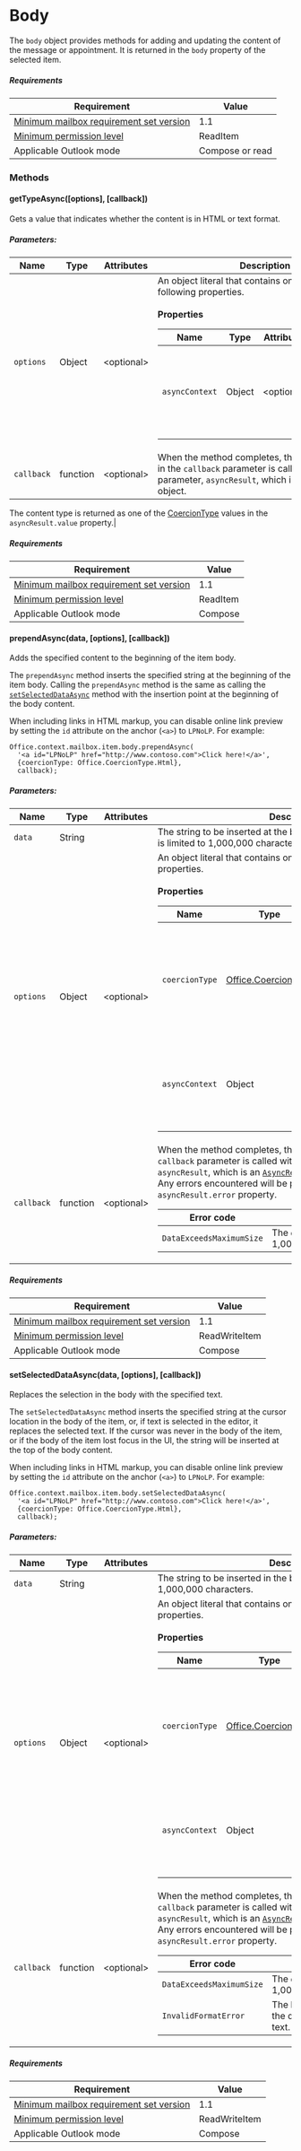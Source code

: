 

# Body

The `body` object provides methods for adding and updating the content of the message or appointment. It is returned in the `body` property of the selected item.

##### Requirements

|Requirement| Value|
|---|---|
|[Minimum mailbox requirement set version](../tutorial-api-requirement-sets.md)| 1.1|
|[Minimum permission level](../../../docs/outlook/understanding-outlook-add-in-permissions.md)| ReadItem|
|Applicable Outlook mode| Compose or read|

### Methods

####  getTypeAsync([options], [callback])

Gets a value that indicates whether the content is in HTML or text format.

##### Parameters:

|Name| Type| Attributes| Description|
|---|---|---|---|
|`options`| Object| &lt;optional&gt;|An object literal that contains one or more of the following properties.<br/><br/>**Properties**<br/><table class="nested-table"><thead><tr><th>Name</th><th>Type</th><th>Attributes</th><th>Description</th></tr></thead><tbody><tr><td><code>asyncContext</code></td><td>Object</td><td>&lt;optional&gt;</td><td>Developers can provide any object they wish to access in the callback method.</td></tr></tbody></table>|
|`callback`| function| &lt;optional&gt;|When the method completes, the function passed in the `callback` parameter is called with a single parameter, `asyncResult`, which is an [`AsyncResult`](simple-types.md#asyncresult) object.

The content type is returned as one of the [CoercionType](Office.md#coerciontype-string) values in the `asyncResult.value` property.|

##### Requirements

|Requirement| Value|
|---|---|
|[Minimum mailbox requirement set version](../tutorial-api-requirement-sets.md)| 1.1|
|[Minimum permission level](../../../docs/outlook/understanding-outlook-add-in-permissions.md)| ReadItem|
|Applicable Outlook mode| Compose|
####  prependAsync(data, [options], [callback])

Adds the specified content to the beginning of the item body.

The `prependAsync` method inserts the specified string at the beginning of the item body. Calling the `prependAsync` method is the same as calling the [`setSelectedDataAsync`](#setselecteddataasyncdata-options-callback) method with the insertion point at the beginning of the body content.

When including links in HTML markup, you can disable online link preview by setting the `id` attribute on the anchor (`<a>`) to `LPNoLP`. For example:

```
Office.context.mailbox.item.body.prependAsync(
  '<a id="LPNoLP" href="http://www.contoso.com">Click here!</a>',
  {coercionType: Office.CoercionType.Html},
  callback);
```

##### Parameters:

|Name| Type| Attributes| Description|
|---|---|---|---|
|`data`| String||The string to be inserted at the beginning of the body. The string is limited to 1,000,000 characters.|
|`options`| Object| &lt;optional&gt;|An object literal that contains one or more of the following properties.<br/><br/>**Properties**<br/><table class="nested-table"><thead><tr><th>Name</th><th>Type</th><th>Attributes</th><th>Description</th></tr></thead><tbody><tr><td><code>coercionType</code></td><td><a href="Office.md#coerciontype-string">Office.CoercionType</a></td><td>&lt;optional&gt;</td><td>The desired format for the body. The string in the <code>data</code> parameter will be converted to this format.</td></tr><tr><td><code>asyncContext</code></td><td>Object</td><td>&lt;optional&gt;</td><td>Developers can provide any object they wish to access in the callback method.</td></tr></tbody></table>|
|`callback`| function| &lt;optional&gt;|When the method completes, the function passed in the `callback` parameter is called with a single parameter, `asyncResult`, which is an [`AsyncResult`](simple-types.md#asyncresult) object. <br/>Any errors encountered will be provided in the `asyncResult.error` property.<br/><table class="nested-table"><thead><tr><th>Error code</th><th>Description</th></tr></thead><tbody><tr><td><code>DataExceedsMaximumSize</code></td><td>The <code>data</code> parameter is longer than 1,000,000 characters.</td></tr></tbody></table>|

##### Requirements

|Requirement| Value|
|---|---|
|[Minimum mailbox requirement set version](../tutorial-api-requirement-sets.md)| 1.1|
|[Minimum permission level](../../../docs/outlook/understanding-outlook-add-in-permissions.md)| ReadWriteItem|
|Applicable Outlook mode| Compose|
####  setSelectedDataAsync(data, [options], [callback])

Replaces the selection in the body with the specified text.

The `setSelectedDataAsync` method inserts the specified string at the cursor location in the body of the item, or, if text is selected in the editor, it replaces the selected text. If the cursor was never in the body of the item, or if the body of the item lost focus in the UI, the string will be inserted at the top of the body content.

When including links in HTML markup, you can disable online link preview by setting the `id` attribute on the anchor (`<a>`) to `LPNoLP`. For example:

```
Office.context.mailbox.item.body.setSelectedDataAsync(
  '<a id="LPNoLP" href="http://www.contoso.com">Click here!</a>',
  {coercionType: Office.CoercionType.Html},
  callback);
```

##### Parameters:

|Name| Type| Attributes| Description|
|---|---|---|---|
|`data`| String||The string to be inserted in the body. The string is limited to 1,000,000 characters.|
|`options`| Object| &lt;optional&gt;|An object literal that contains one or more of the following properties.<br/><br/>**Properties**<br/><table class="nested-table"><thead><tr><th>Name</th><th>Type</th><th>Attributes</th><th>Description</th></tr></thead><tbody><tr><td><code>coercionType</code></td><td><a href="Office.md#coerciontype-string">Office.CoercionType</a></td><td>&lt;optional&gt;</td><td>The desired format for the body. The string in the <code>data</code> parameter will be converted to this format.</td></tr><tr><td><code>asyncContext</code></td><td>Object</td><td>&lt;optional&gt;</td><td>Developers can provide any object they wish to access in the callback method.</td></tr></tbody></table>|
|`callback`| function| &lt;optional&gt;|When the method completes, the function passed in the `callback` parameter is called with a single parameter, `asyncResult`, which is an [`AsyncResult`](simple-types.md#asyncresult) object. <br/>Any errors encountered will be provided in the `asyncResult.error` property.<br/><table class="nested-table"><thead><tr><th>Error code</th><th>Description</th></tr></thead><tbody><tr><td><code>DataExceedsMaximumSize</code></td><td>The <code>data</code> parameter is longer than 1,000,000 characters.</td></tr><tr><td><code>InvalidFormatError</code></td><td>The body type is set to HTML and the data parameter contains plain text.</td></tr></tbody></table>|

##### Requirements

|Requirement| Value|
|---|---|
|[Minimum mailbox requirement set version](../tutorial-api-requirement-sets.md)| 1.1|
|[Minimum permission level](../../../docs/outlook/understanding-outlook-add-in-permissions.md)| ReadWriteItem|
|Applicable Outlook mode| Compose|
